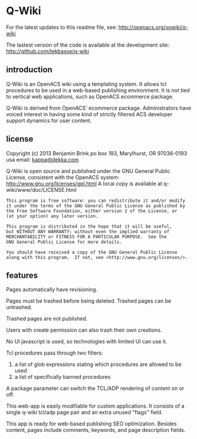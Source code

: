 Q-Wiki
=======

For the latest updates to this readme file, see: http://openacs.org/xowiki/q-wiki

The lastest version of the code is available at the development site:
 http://github.com/tekbasse/q-wiki

introduction
------------

Q-Wiki is an OpenACS wiki using a templating system.
It allows tcl procedures to be used in a web-based publishing environment.
It is not tied to vertical web applications, such as OpenACS ecommerce package.

Q-Wiki is derived from OpenACS' ecommerce package. Administrators 
 have voiced interest in having some kind of strictly filtered
 ACS developer support dynamics for user content.

license
-------
Copyright (c) 2013 Benjamin Brink
po box 193, Marylhurst, OR 97036-0193 usa
email: kappa@dekka.com

Q-Wiki is open source and published under the GNU General Public License, consistent with the OpenACS system: http://www.gnu.org/licenses/gpl.html
A local copy is available at q-wiki/www/doc/LICENSE.html

    This program is free software: you can redistribute it and/or modify
    it under the terms of the GNU General Public License as published by
    the Free Software Foundation, either version 2 of the License, or
    (at your option) any later version.

    This program is distributed in the hope that it will be useful,
    but WITHOUT ANY WARRANTY; without even the implied warranty of
    MERCHANTABILITY or FITNESS FOR A PARTICULAR PURPOSE.  See the
    GNU General Public License for more details.

    You should have received a copy of the GNU General Public License
    along with this program.  If not, see <http://www.gnu.org/licenses/>.

features
--------

Pages automatically have revisioning.

Pages must be trashed before being deleted. Trashed pages can be untrashed. 

Trashed pages are not published.

Users with create permission can also trash their own creations.

No UI javascript is used, so technologies with limited UI can use it.

Tcl procedures pass through two filters: 
1. a list of glob expressions stating which procedures are allowed to be used
2. a list of specifically banned procedures

A package parameter can switch the TCL/ADP rendering of content on or off.

This web-app is easily modifiable for custom applications.
It consists of a single q-wiki tcl/adp page pair and
 an extra unused "flags" field.

This app is ready for web-based publishing SEO optimization.
Besides content, pages include comments, keywords, and page description fields.




